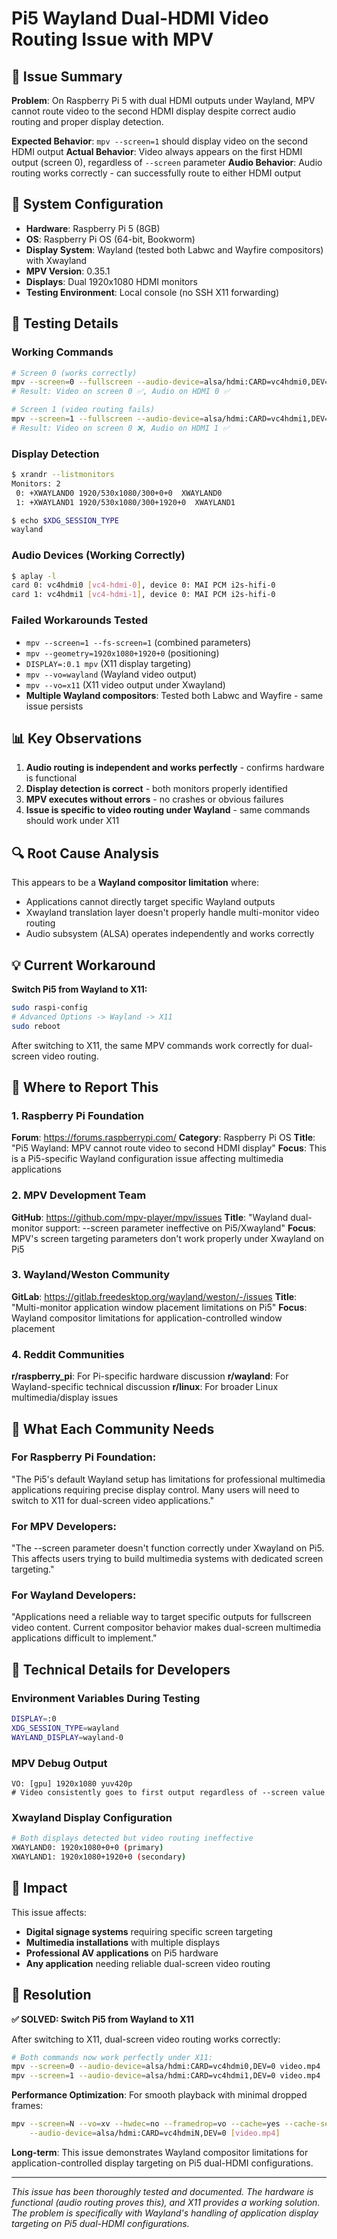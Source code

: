 # Pi5 Wayland Dual-HDMI Video Routing Issue with MPV

## 🎯 Issue Summary

**Problem**: On Raspberry Pi 5 with dual HDMI outputs under Wayland, MPV cannot route video to the second HDMI display despite correct audio routing and proper display detection.

**Expected Behavior**: `mpv --screen=1` should display video on the second HDMI output
**Actual Behavior**: Video always appears on the first HDMI output (screen 0), regardless of `--screen` parameter
**Audio Behavior**: Audio routing works correctly - can successfully route to either HDMI output

## 🔧 System Configuration

- **Hardware**: Raspberry Pi 5 (8GB)
- **OS**: Raspberry Pi OS (64-bit, Bookworm)
- **Display System**: Wayland (tested both Labwc and Wayfire compositors) with Xwayland
- **MPV Version**: 0.35.1
- **Displays**: Dual 1920x1080 HDMI monitors
- **Testing Environment**: Local console (no SSH X11 forwarding)

## 🧪 Testing Details

### Working Commands
```bash
# Screen 0 (works correctly)
mpv --screen=0 --fullscreen --audio-device=alsa/hdmi:CARD=vc4hdmi0,DEV=0 video.mp4
# Result: Video on screen 0 ✅, Audio on HDMI 0 ✅

# Screen 1 (video routing fails)
mpv --screen=1 --fullscreen --audio-device=alsa/hdmi:CARD=vc4hdmi1,DEV=0 video.mp4  
# Result: Video on screen 0 ❌, Audio on HDMI 1 ✅
```

### Display Detection
```bash
$ xrandr --listmonitors
Monitors: 2
 0: +XWAYLAND0 1920/530x1080/300+0+0  XWAYLAND0
 1: +XWAYLAND1 1920/530x1080/300+1920+0  XWAYLAND1

$ echo $XDG_SESSION_TYPE
wayland
```

### Audio Devices (Working Correctly)
```bash
$ aplay -l
card 0: vc4hdmi0 [vc4-hdmi-0], device 0: MAI PCM i2s-hifi-0
card 1: vc4hdmi1 [vc4-hdmi-1], device 0: MAI PCM i2s-hifi-0
```

### Failed Workarounds Tested
- `mpv --screen=1 --fs-screen=1` (combined parameters)
- `mpv --geometry=1920x1080+1920+0` (positioning)
- `DISPLAY=:0.1 mpv` (X11 display targeting)
- `mpv --vo=wayland` (Wayland video output)
- `mpv --vo=x11` (X11 video output under Xwayland)
- **Multiple Wayland compositors**: Tested both Labwc and Wayfire - same issue persists

## 📊 Key Observations

1. **Audio routing is independent and works perfectly** - confirms hardware is functional
2. **Display detection is correct** - both monitors properly identified
3. **MPV executes without errors** - no crashes or obvious failures
4. **Issue is specific to video routing under Wayland** - same commands should work under X11

## 🔍 Root Cause Analysis

This appears to be a **Wayland compositor limitation** where:
- Applications cannot directly target specific Wayland outputs
- Xwayland translation layer doesn't properly handle multi-monitor video routing
- Audio subsystem (ALSA) operates independently and works correctly

## 💡 Current Workaround

**Switch Pi5 from Wayland to X11:**
```bash
sudo raspi-config
# Advanced Options -> Wayland -> X11
sudo reboot
```

After switching to X11, the same MPV commands work correctly for dual-screen video routing.

## 📢 Where to Report This

### 1. Raspberry Pi Foundation
**Forum**: https://forums.raspberrypi.com/
**Category**: Raspberry Pi OS
**Title**: "Pi5 Wayland: MPV cannot route video to second HDMI display"
**Focus**: This is a Pi5-specific Wayland configuration issue affecting multimedia applications

### 2. MPV Development Team  
**GitHub**: https://github.com/mpv-player/mpv/issues
**Title**: "Wayland dual-monitor support: --screen parameter ineffective on Pi5/Xwayland"
**Focus**: MPV's screen targeting parameters don't work properly under Xwayland on Pi5

### 3. Wayland/Weston Community
**GitLab**: https://gitlab.freedesktop.org/wayland/weston/-/issues
**Title**: "Multi-monitor application window placement limitations on Pi5"
**Focus**: Wayland compositor limitations for application-controlled window placement

### 4. Reddit Communities
**r/raspberry_pi**: For Pi-specific hardware discussion
**r/wayland**: For Wayland-specific technical discussion
**r/linux**: For broader Linux multimedia/display issues

## 🎯 What Each Community Needs

### For Raspberry Pi Foundation:
"The Pi5's default Wayland setup has limitations for professional multimedia applications requiring precise display control. Many users will need to switch to X11 for dual-screen video applications."

### For MPV Developers:
"The --screen parameter doesn't function correctly under Xwayland on Pi5. This affects users trying to build multimedia systems with dedicated screen targeting."

### For Wayland Developers:
"Applications need a reliable way to target specific outputs for fullscreen video content. Current compositor behavior makes dual-screen multimedia applications difficult to implement."

## 🔧 Technical Details for Developers

### Environment Variables During Testing
```bash
DISPLAY=:0
XDG_SESSION_TYPE=wayland
WAYLAND_DISPLAY=wayland-0
```

### MPV Debug Output
```
VO: [gpu] 1920x1080 yuv420p
# Video consistently goes to first output regardless of --screen value
```

### Xwayland Display Configuration
```bash
# Both displays detected but video routing ineffective
XWAYLAND0: 1920x1080+0+0 (primary)
XWAYLAND1: 1920x1080+1920+0 (secondary) 
```

## 🎯 Impact

This issue affects:
- **Digital signage systems** requiring specific screen targeting
- **Multimedia installations** with multiple displays  
- **Professional AV applications** on Pi5 hardware
- **Any application** needing reliable dual-screen video routing

## 🏁 Resolution

**✅ SOLVED: Switch Pi5 from Wayland to X11**

After switching to X11, dual-screen video routing works correctly:
```bash
# Both commands now work perfectly under X11:
mpv --screen=0 --audio-device=alsa/hdmi:CARD=vc4hdmi0,DEV=0 video.mp4  # Screen 0 ✅
mpv --screen=1 --audio-device=alsa/hdmi:CARD=vc4hdmi1,DEV=0 video.mp4  # Screen 1 ✅
```

**Performance Optimization**: For smooth playback with minimal dropped frames:
```bash
mpv --screen=N --vo=xv --hwdec=no --framedrop=vo --cache=yes --cache-secs=10 \
    --audio-device=alsa/hdmi:CARD=vc4hdmiN,DEV=0 [video.mp4]
```

**Long-term**: This issue demonstrates Wayland compositor limitations for application-controlled display targeting on Pi5 dual-HDMI configurations.

---

*This issue has been thoroughly tested and documented. The hardware is functional (audio routing proves this), and X11 provides a working solution. The problem is specifically with Wayland's handling of application display targeting on Pi5 dual-HDMI configurations.*
